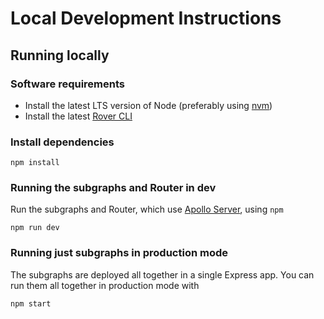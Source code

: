 # Local Development Instructions

## Running locally

### Software requirements

* Install the latest LTS version of Node (preferably using [nvm](https://github.com/nvm-sh/nvm))
* Install the latest [Rover CLI](https://www.apollographql.com/docs/rover/getting-started)

### Install dependencies

```shell
npm install
```

### Running the subgraphs and Router in dev

Run the subgraphs and Router, which use [Apollo Server](https://www.apollographql.com/docs/apollo-server/), using `npm`

```shell
npm run dev
```

### Running just subgraphs in production mode
The subgraphs are deployed all together in a single Express app. You can run them all together in production mode with

```shell
npm start
```
